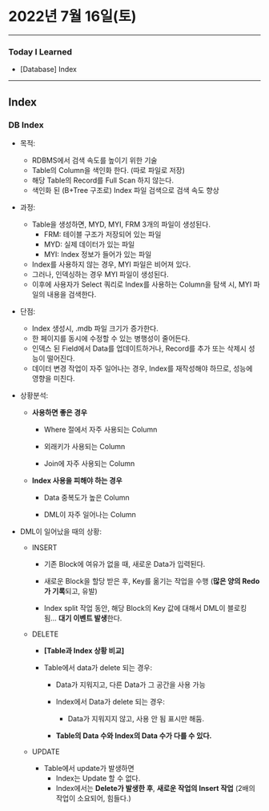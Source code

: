 # 2022년 7월 16일(토)

----

### Today I Learned

- [Database] Index

----

## Index

### DB Index

- 목적:
  - RDBMS에서 검색 속도를 높이기 위한 기술
  - Table의 Column을 색인화 한다. (따로 파일로 저장)
  - 해당 Table의 Record를 Full Scan 하지 않는다.
  - 색인화 된 (B+Tree 구조로) Index 파일 검색으로 검색 속도 향상
- 과정:
  - Table을 생성하면, MYD, MYI, FRM 3개의 파일이 생성된다.
    - FRM: 테이블 구조가 저장되어 있는 파일
    - MYD: 실제 데이터가 있는 파일 
    - MYI: Index 정보가 들어가 있는 파일 
  - Index를 사용하지 않는 경우, MYI 파일은 비어져 있다. 
  - 그러나, 인덱싱하는 경우 MYI 파일이 생성된다.
  - 이후에 사용자가 Select 쿼리로 Index를 사용하는 Column을 탐색 시, MYI 파일의 내용을 검색한다.
- 단점: 
  - Index 생성시, .mdb 파일 크기가 증가한다.
  - 한 페이지를 동시에 수정할 수 있는 병행성이 줄어든다.
  - 인덱스 된 Field에서 Data를 업데이트하거나, Record를 추가 또는 삭제시 성능이 떨어진다.
  - 데이터 변경 작업이 자주 일어나는 경우, Index를 재작성해야 하므로, 성능에 영향을 미친다.

- 상황분석: 

  - **사용하면 좋은 경우**

    - Where 절에서 자주 사용되는 Column

    - 외래키가 사용되는 Column

    - Join에 자주 사용되는 Column

  - **Index 사용을 피해야 하는 경우**

    - Data 중복도가 높은 Column

    - DML이 자주 일어나는 Column

- DML이 일어났을 때의 상황: 

  - INSERT

    - 기존 Block에 여유가 없을 때, 새로운 Data가 입력된다.

    - 새로운 Block을 할당 받은 후, Key를 옮기는 작업을 수행 (**많은 양의 Redo가 기록**되고, 유발)

    - Index split 작업 동안, 해당 Block의 Key 값에 대해서 DML이 블로킹 됨... **대기 이벤트 발생**한다.

  - DELETE 

    - **[Table과 Index 상황 비교]**

    - Table에서 data가 delete 되는 경우: 

      -  Data가 지워지고, 다른 Data가 그 공간을 사용 가능

      - Index에서 Data가 delete 되는 경우: 
        - Data가 지워지지 않고, 사용 안 됨 표시만 해둠.
      - **Table의 Data 수와 Index의 Data 수가 다를 수 있다.**

  - UPDATE

    - Table에서 update가 발생하면
      - Index는 Update 할 수 없다.
      - Index에서는 **Delete가 발생한 후**, **새로운 작업의 Insert 작업** (2배의 작업이 소요되어, 힘들다.)